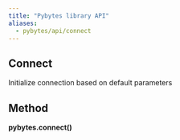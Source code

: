 ```yaml
---
title: "Pybytes library API"
aliases:
  - pybytes/api/connect
---
```


**Connect**
----
  Initialize connection based on default parameters

**Method**
----
**pybytes.connect()**
